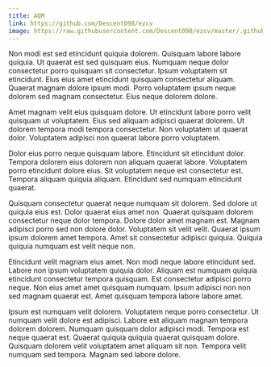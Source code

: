 ```yaml
---
title: AQM
link: https://github.com/Descent098/ezcv
image: https://raw.githubusercontent.com/Descent098/ezcv/master/.github/logo.png
---
```


Non modi est sed etincidunt quiquia dolorem. Quisquam labore labore quiquia. Ut quaerat est sed quisquam eius. Numquam neque dolor consectetur porro quisquam sit consectetur. Ipsum voluptatem sit etincidunt. Eius eius amet etincidunt quisquam consectetur aliquam. Quaerat magnam dolore ipsum modi. Porro voluptatem ipsum neque dolorem sed magnam consectetur. Eius neque dolorem dolore.

Amet magnam velit eius quisquam dolore. Ut etincidunt labore porro velit quisquam ut voluptatem. Eius sed aliquam adipisci quaerat dolorem. Ut dolorem tempora modi tempora consectetur. Non voluptatem ut quaerat dolor. Voluptatem adipisci non quaerat labore porro voluptatem.

Dolor eius porro neque quisquam labore. Etincidunt sit etincidunt dolor. Tempora dolorem eius dolorem non aliquam quaerat labore. Voluptatem porro etincidunt dolore eius. Sit voluptatem neque est consectetur est. Tempora aliquam quiquia aliquam. Etincidunt sed numquam etincidunt quaerat.

Quisquam consectetur quaerat neque numquam sit dolorem. Sed dolore ut quiquia eius est. Dolor quaerat eius amet non. Quaerat quisquam dolorem consectetur neque dolor tempora. Dolore dolor amet magnam est. Magnam adipisci porro sed non dolore dolor. Voluptatem sit velit velit. Quaerat ipsum ipsum dolorem amet tempora. Amet sit consectetur adipisci quiquia. Quiquia quiquia numquam est velit neque non.

Etincidunt velit magnam eius amet. Non modi neque labore etincidunt sed. Labore non ipsum voluptatem quiquia dolor. Aliquam est numquam quiquia etincidunt consectetur tempora quisquam. Est consectetur adipisci porro neque. Non eius amet amet quisquam numquam. Ipsum adipisci non non sed magnam quaerat est. Amet quisquam tempora labore labore amet.

Ipsum est numquam velit dolorem. Voluptatem neque porro consectetur. Ut numquam velit dolore est adipisci. Labore est aliquam magnam tempora dolorem dolorem. Numquam quisquam dolor adipisci modi. Tempora est neque quaerat est. Quaerat quiquia quiquia quaerat quisquam dolore. Quisquam dolorem velit voluptatem amet aliquam sit non. Tempora velit numquam sed tempora. Magnam sed labore dolore.
    